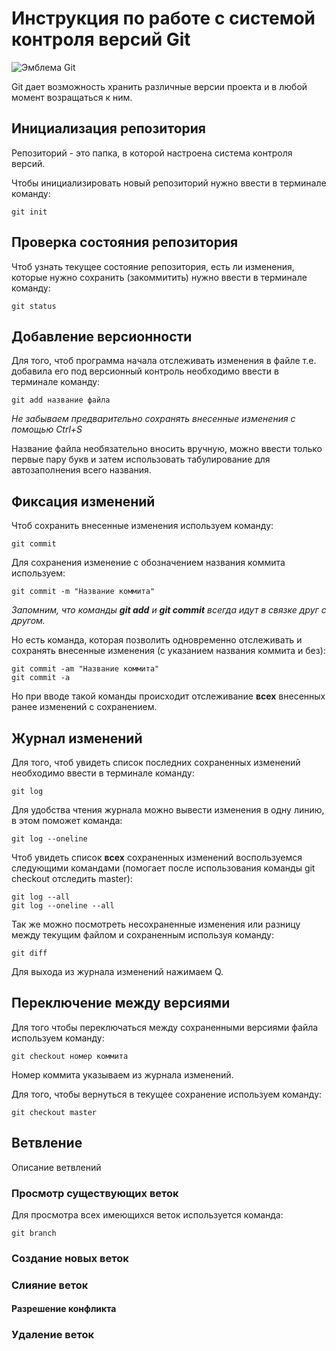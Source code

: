 # **Инструкция по работе с системой контроля версий Git**

![Эмблема Git](git.jpg)

Git дает возможность хранить различные версии проекта и в любой момент возращаться к ним.

## Инициализация репозитория

Репозиторий - это папка, в которой настроена система контроля версий.

Чтобы инициализировать новый репозиторий нужно ввести в терминале команду:

    git init

## Проверка состояния репозитория

Чтоб узнать текущее состояние репозитория, есть ли изменения, которые нужно сохранить (закоммитить) нужно ввести в терминале команду:

    git status

## Добавление версионности

Для того, чтоб программа начала отслеживать изменения в файле т.е. добавила его под версионный контроль необходимо ввести в терминале команду:

    git add название файла

*Не забываем предварительно сохранять внесенные изменения с помощью Ctrl+S*

Название файла необязательно вносить вручную, можно ввести только первые пару букв и затем использовать табулирование для автозаполнения всего названия.

## Фиксация изменений

Чтоб сохранить внесенные изменения используем команду:

    git commit

Для сохранения изменение с обозначением названия коммита используем:

    git commit -m "Название коммита"

*Запомним, что команды **git add** и **git commit** всегда идут в связке друг с другом.*

Но есть команда, которая позволить одновременно отслеживать и сохранять внесенные изменения (с указанием названия коммита и без):

    git commit -am "Название коммита"
    git commit -a

Но при вводе такой команды происходит отслеживание **всех** внесенных ранее изменений с сохранением.

## Журнал изменений

Для того, чтоб увидеть список последних сохраненных изменений необходимо ввести в терминале команду:

    git log

Для удобства чтения журнала можно вывести изменения в одну линию, в этом поможет команда:

    git log --oneline

Чтоб увидеть список **всех** сохраненных изменений воспользуемся следующими командами (помогает после использования команды git checkout отследить master):

    git log --all
    git log --oneline --all

Так же можно посмотреть несохраненные изменения или разницу между текущим файлом и сохраненным используя команду:

    git diff

Для выхода из журнала изменений нажимаем Q.

## Переключение между версиями

Для того чтобы переключаться между сохраненными версиями файла используем команду:

    git checkout номер коммита

Номер коммита указываем из журнала изменений.

Для того, чтобы вернуться в текущее сохранение используем команду:

    git checkout master

## Ветвление

Описание ветвлений

### Просмотр существующих веток

Для просмотра всех имеющихся веток используется команда:

    git branch

### Создание новых веток 

### Слияние веток

#### Разрешение конфликта

### Удаление веток